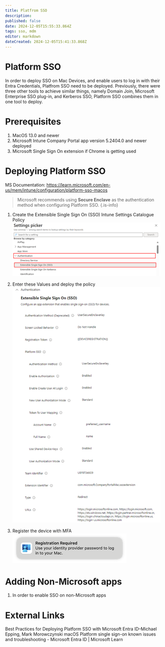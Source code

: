 ```yaml
---
title: Platfrom SSO
description: 
published: false
date: 2024-12-05T15:55:33.864Z
tags: sso, mdm
editor: markdown
dateCreated: 2024-12-05T15:41:33.868Z
---
```


# Platform SSO
In order to deploy SSO on Mac Devices, and enable users to log in with their Entra Credentials, Platfrom SSO need to be deployed. Previously, there were three other tools to achieve similar things, namely Domain Join, Microsoft Enterprise SSO plug-in, and Kerberos SSO, Platform SSO combines them in one tool to deploy.
# Prerequisites
1. MacOS 13.0 and newer
2. Microsoft Intune Company Portal app version 5.2404.0 and newer deployed 
3. Microsoft Single Sign On extension if Chrome is getting used

# Deploying Platform SSO

MS Documentation: https://learn.microsoft.com/en-us/mem/intune/configuration/platform-sso-macos

> Microsoft recommends using **Secure Enclave** as the authentication method when configuring Platform SSO.
{.is-info}

1. Create the Extensible Single Sign On (SSO) Intune Settings Catalogue Policy 
![settings-picker-authentication-extensible-sso.png](/intune/settings-picker-authentication-extensible-sso.png)

2. Enter these Values and deploy the policy
![intune-psso-device-profile.png](/intune/intune-psso-device-profile.png)

3. Register the device with MFA
![platform-sso-macos-registration-required.png](/intune/platform-sso-macos-registration-required.png)

# Adding Non-Microsoft apps
1. In order to enable SSO on non-Microsoft apps

# External Links
Best Practices for Deploying Platform SSO with Microsoft Entra ID–Michael Epping, Mark Morowczynski
macOS Platform single sign-on known issues and troubleshooting - Microsoft Entra ID | Microsoft Learn